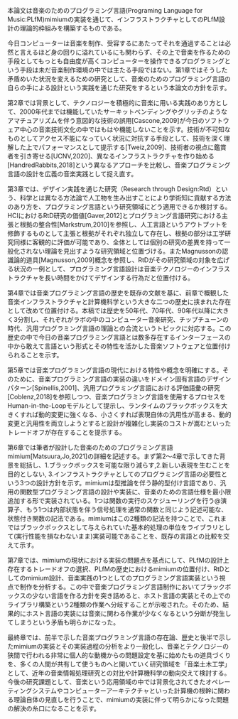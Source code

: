 本論文は音楽のためのプログラミング言語(Programing Language for Music:PLfM)mimiumの実装を通じて、インフラストラクチャとしてのPLfM設計の理論的枠組みを構築するものである。

今日コンピューターは音楽を制作、受容するにあたってそれを通過することは必然と言えるほど身の回りに溢れているにも関わらず、その上で音楽を作るための手段としてもっとも自由度が高くコンピューターを操作できるプログラミングという手段は未だ音楽制作環境の中では主たる手段ではない。第1章ではそうした矛盾めいた状況を変えるための研究として、音楽のためのプログラミング言語の自らの手による設計という実践を通じた研究をするという本論文の方針を示す。

第2章では背景として、テクノロジーを積極的に音楽に用いる実践のあり方として、2000年代までは機能していたサーキットベンディングやグリッチのようなアマチュアリズムを伴う意図的な技術の誤用[Cascone,2009]が今日のソフトウェア中心の音楽技術文化の中ではもはや機能しないことを示す。技術が不可知なものとしてアクセス不能になっていく状況に対抗する手段として、技術を深く理解した上でパフォーマンスとして提示する[Tweiz,2009]、技術者の視点に鑑賞者を引き寄せる[UCNV,2020]、異なるインフラストラクチャを作り始める[HandredRabbits,2018]という異なるアプローチを比較し、音楽プログラミング言語の設計を広義の音楽実践として捉え直す。

第3章では、デザイン実践を通じた研究（Research through Design:Rtd）という、科学とは異なる方法論で人工物を生み出すことにより学術知に貢献する方法のあり方を、プログラミング言語という研究領域にどう適用できるか検討する。HCIにおけるRtD研究の価値[Gaver,2012]とプログラミング言語研究における主張と根拠の整合性[Markstrum,2010]を参照し、人工言語というアウトプットを修飾するものとして主張と根拠がそれぞれ独立して存在し、根拠の部分は工学研究同様に客観的に評価が可能であり、全体としては個別の研究の差異を持って一般化されない理論を見出すような研究領域と位置づける。またMagnussonの認識論的道具[Magnusson,2009]概念を参照し、RtDがその研究領域の対象を広げる状況の一例として、プログラミング言語設計は音楽テクノロジーのインフラストラクチャを長い時間をかけてデザインする行為だと位置付ける。

第4章では音楽プログラミング言語の歴史を既存の文献を基に、前章で概観した音楽インフラストラクチャと計算機科学という大きな二つの歴史に挟まれた存在として改めて位置付ける。本稿では歴史を50年代、70年代、90年代以降に大きく3分割し、それぞれがラボの中のコンピューター音楽研究、チップチューンの時代、汎用プログラミング言語の理論との合流というトピックに対応する。この歴史の中で今日の音楽プログラミング言語とは数多存在するインターフェースの中から敢えて言語という形式とその特性を活かした音楽ソフトウェアと位置付けられることを示す。

第5章では音楽プログラミング言語の現代における特性や概念を明確にする。そのために、音楽プログラミング言語の実装の違いをドメイン固有言語のデザインパターン[Spinellis,2001]、汎用プログラミング言語における評価語彙の研究[Coblenz,2018]を参照しつつ、音楽プログラミング言語を使用するプロセスをHuman-in-the-Loopモデルとして提示し、ランタイムのブラックボックスを大きくすれば動的変更に強くなる、小さくすれば表現自体の汎用性が高まる、動的変更と汎用性を両立しようとすると設計が複雑化し実装のコストが嵩むといったトレードオフが存在することを提示する。

第6章では筆者が設計した音楽のためのプログラミング言語mimium[Matsuura,Jo,2021]の詳細を記述する。まず第2〜4章で示してきた背景を総括し、1.ブラックボックスを可能な限り減らす,2.新しい表現を生むことを目的としない, 3.インフラストラクチャとしてのプログラミング言語の必要性という3つの設計方針を示す。mimiumは型推論を伴う静的型付け言語であり、汎用の関数型プログラミング言語の設計や実装に、音楽のための言語仕様を最小限追加する形で実装されている。1つは関数の実行のスケジューリングを行う$@$演算子、もう1つは内部状態を伴う信号処理を通常の関数と同じよう記述可能な、状態付き関数の記法である。mimiumはこの2種類の記法を持つことで、これまではブラックボックスとして与えられていた基本的処理の単位をライブラリとして(実行性能を損なわないまま)実装可能であることを、既存の言語との比較を交えて示す。

第7章では、mimiumの現状における実装の問題点を基点にして、PLfMの設計上存在するトレードオフの選択、PLfMの歴史におけるmimiumの位置付け、RtDとしてのmimium設計、音楽実践の1つとしてのプログラミング言語実装という視点で制作を分析する。この中で音楽プログラミング言語制作においてブラックボックスの少ない言語を作る方針を突き詰めると、ホスト言語の実装とその上でのライブラリ構築という2種類の作業へ分岐することが示唆された。そのため、結果的にホスト言語の実装には音楽に関わる作業が少なくなるという分断が発生してしまうという矛盾も明らかになった。

最終章では、前半で示した音楽プログラミング言語の存在論、歴史と後半で示したmimiumの実装とその実装過程の分析をより一般化し、音楽とテクノロジーの狭間で行われる非常に個人的な動機からの問題設定を基に始めたもの道具づくりを、多くの人間が共有して使うものへと開いていく研究領域を「音楽土木工学」として、近年の音楽情報処理研究との対比や計算機科学の動向交えて検討する。今後の研究課題として、音楽という応用領域の中では背景化されてきたオペレーティングシステムやコンピューターアーキテクチャといった計算機の根幹に関わる理論自体の見直しを行うことで、mimiumの実装に伴って明らかになった問題の解決の糸口になることを示す。